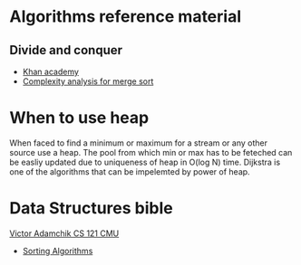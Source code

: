 # Algorithms reference material 

## Divide and conquer 
- [Khan academy](https://www.khanacademy.org/computing/computer-science/algorithms/merge-sort/a/divide-and-conquer-algorithms)
- [Complexity analysis for merge sort](https://www.khanacademy.org/computing/computer-science/algorithms/merge-sort/a/analysis-of-merge-sort)


#  When to use heap

When faced to find a minimum or maximum for a stream or any other source use a heap. The pool from which min or max has to be feteched can be easliy updated due to uniqueness of heap in O(log N) time. Dijkstra is one of the algorithms that can be impelemted by power of heap. 

# Data Structures bible 

[Victor Adamchik CS 121 CMU](http://www.andrew.cmu.edu/course/15-121/)
- [Sorting Algorithms ](https://www.cs.cmu.edu/~adamchik/15-121/lectures/Sorting%20Algorithms/sorting.html)
